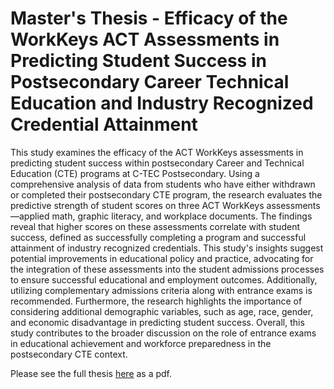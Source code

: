 # Master's Thesis - Efficacy of the WorkKeys ACT Assessments in Predicting Student Success in Postsecondary Career Technical Education and Industry Recognized Credential Attainment

This study examines the efficacy of the ACT WorkKeys assessments in predicting student success within postsecondary Career and Technical Education (CTE) programs at C-TEC Postsecondary. Using a comprehensive analysis of data from students who have either withdrawn or completed their postsecondary CTE program, the research evaluates the predictive strength of student scores on three ACT WorkKeys assessments—applied math, graphic literacy, and workplace documents. The findings reveal that higher scores on these assessments correlate with student success, defined as successfully completing a program and successful attainment of industry recognized credentials. This study's insights suggest potential improvements in educational policy and practice, advocating for the integration of these assessments into the student admissions processes to ensure successful educational and employment outcomes. Additionally, utilizing complementary admissions criteria along with entrance exams is recommended. Furthermore, the research highlights the importance of considering additional demographic variables, such as age, race, gender, and economic disadvantage in predicting student success. Overall, this study contributes to the broader discussion on the role of entrance exams in educational achievement and workforce preparedness in the postsecondary CTE context.

Please see the full thesis [here](https://drive.google.com/file/d/1EwjqoQmTlTD16Sp-QuSJ9gymivQF7PcF/view?usp=sharing) as a pdf. 
